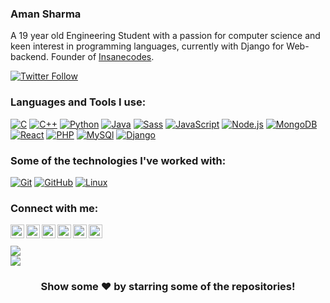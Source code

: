 ### Aman Sharma

A 19 year old Engineering Student with a passion for computer science and keen interest in programming languages, currently with Django for Web-backend. Founder of [Insanecodes](https://github.com/insanecodes/Python).

[![Twitter Follow](https://img.shields.io/twitter/follow/AmanSharma703?color=1DA1F2&logo=twitter&style=for-the-badge)][twitter]

### Languages and Tools I use:

[![C](https://img.shields.io/badge/-C-000000?style=flat&logo=c)](https://en.wikipedia.org/wiki/C_(programming_language))
[![C++](https://img.shields.io/badge/-C++-000000?style=flat&logo=c%2B%2B)](https://en.wikipedia.org/wiki/C%2B%2B)
[![Python](https://img.shields.io/badge/-Python-000000?style=flat&logo=python)](https://www.python.org/)
[![Java](https://img.shields.io/badge/-Java-000000?style=flat&logo=java)](https://www.java.com/en/)
[![Sass](https://img.shields.io/badge/-Sass-000000?style=flat&logo=sass)](https://sass-lang.com/)
[![JavaScript](https://img.shields.io/badge/-Javascript-000000?style=flat&logo=javascript)](https://developer.mozilla.org/en-US/docs/Web/JavaScript)
[![Node.js](https://img.shields.io/badge/-Node.js-000000?style=flat&logo=node.js)](https://nodejs.org/en/)
[![MongoDB](https://img.shields.io/badge/-MongoDB-000000?style=flat&logo=mongodb)](https://www.mongodb.com/)
[![React](https://img.shields.io/badge/-React.js-000000?style=flat&logo=react)](https://www.mongodb.com/)
[![PHP](https://img.shields.io/badge/-php-000000?style=flat&logo=php)](https://www.php.net/docs.php)
[![MySQl](https://img.shields.io/badge/-MySQL-000000?style=flat&logo=mysql)](https://www.mysql.com/)
[![Django](https://img.shields.io/badge/-django-000000?style=flat&logo=django)](https://www.djangoproject.com/)
<!-- https://img.shields.io/badge/<LABEL>-<MESSAGE>-<COLOR> -->

### Some of the technologies I've worked with:

[![Git](https://img.shields.io/badge/-Git-222222?style=flat&logo=git&logoColor=F05032)](https://git-scm.com/)
[![GitHub](https://img.shields.io/badge/-GitHub-222222?style=flat&logo=github&logoColor=ffffff)](https://github.com/)
[![Linux](https://img.shields.io/badge/-Linux-222222?style=flat&logo=linux&logoColor=f1f6f9)](https://www.linux.org/)

### Connect with me:

[<img align="left" alt="AmanSharma703 | LinkedIn" width="22px" src="https://cdn.jsdelivr.net/npm/simple-icons@v3/icons/linkedin.svg" />][linkedin]
[<img align="left" alt="AmanSharma703 | Instagram" width="22px" src="https://cdn.jsdelivr.net/npm/simple-icons@v3/icons/instagram.svg" />][instagram]
[<img align="left" alt="AmanSharma703 | YouTube" width="22px" src="https://cdn.jsdelivr.net/npm/simple-icons@v3/icons/youtube.svg" />][youtube]
[<img align="left" alt="AmanSharma703 | Twitter" width="22px" src="https://cdn.jsdelivr.net/npm/simple-icons@v3/icons/twitter.svg" />][twitter]
[<img align="left" alt="AmanSharma703 | Twitter" width="22px" src="https://cdn.jsdelivr.net/npm/simple-icons@3.12.3/icons/pinterest.svg" />][pinterest]
[<img align="left" alt="AmanSharma703 | Twitter" width="22px" src="https://cdn.jsdelivr.net/npm/simple-icons@3.12.3/icons/reddit.svg" />][twitter]

<br>
<br>
<a href="https://github.com/iampawan">
  <img align="center" src="https://github-readme-stats.vercel.app/api/top-langs/?username=AmanSharma703&theme=dracula&hide_langs_below=1" />
</a>
<br>
<a href="https://github.com/AmanSharma703">
  <img align="center" src="https://github-readme-stats.vercel.app/api?username=AmanSharma703&show_icons=true&theme=dracula" />
</a>

<div align="center">

### Show some ❤️ by starring some of the repositories!

</div>



[twitter]: https://twitter.com/AmanSharma703
[youtube]: https://www.youtube.com/channel/UCJIdxlw0FbJpnVgUOIF1amQ?view_as=subscriber
[linkedin]: www.linkedin.com/in/AmanSharma703
[instagram]: https://www.instagram.com/amansharma703i/
[reddit]: https://www.reddit.com/user/amansharma703
[pinterest]: https://in.pinterest.com/AmanSharma703/
